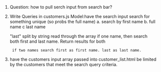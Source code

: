 1. Question: how to pull serch input from search bar?

2. Write Queries in customers.js Model:have the search input search for something unique (so probs the full name)
    a. search by first name
    b. full name
    c last name

    "last"
    split by string
    read through the array
        if one name, then search both first and last name. Return results for both

        if two names search first as first name. last as last name.

3. have the customers input array passed into customer_list.html be limited by the customers that meet the search query criteria. 